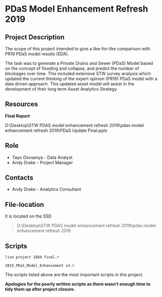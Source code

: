 # PDaS Model Enhancement Refresh 2019

## Project Description

The scope of this project intended to give a like-for-like comparison with PR19 PDaS model results (EDA). 

The task was to generate a Private Drains and Sewer (PDaS) Model based on the concept of flooding and collapse, and predict the number of blockages over time. This included extensive STW survey analysis which updated the current thinking of the expert opinion (PR19) PDaS model with a data driven approach. This updated asset model will assist in the development of their long term Asset Analytics Strategy. 



## Resources

**Final Report**

D:\Desktop\STW PDAS model enhancement refresh 2019\pdas model enhancement refresh 2019\PDaS Update Final.pptx



## Role

- Tayo Ososanya - Data Analyst
- Andy Drake - Project Manager

 

## Contacts 

- Andy Drake - Analytics Consultant



## File-location

It is located on the SSD 

> D:\Desktop\STW PDAS model enhancement refresh 2019\pdas model enhancement refresh 2019



## Scripts

`live project 1884 final.r` 

`2019_PDaS_Model_Enhancement v3.r`

The scripts listed above are the most important scripts in this project.

**Apologies for the poorly written scripts as there wasn't enough time to tidy them up after project closure.**
